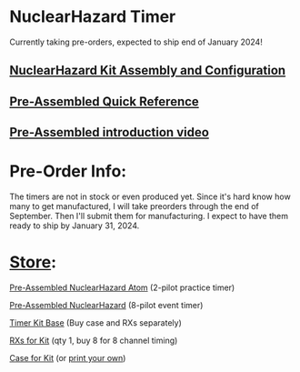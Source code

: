 # NuclearHazard Timer

Currently taking pre-orders, expected to ship end of January 2024!

## [NuclearHazard Kit Assembly and Configuration](setup.md)

## [Pre-Assembled Quick Reference](quicksheet.md)

## [Pre-Assembled introduction video](https://youtu.be/Zz216BKYj9Y)

# Pre-Order Info:

The timers are not in stock or even produced yet. Since it's hard know how many to get manufactured, I will take preorders through the end of September. Then I'll submit them for manufacturing. I expect to have them ready to ship by January 31, 2024.

# [Store](https://nuclearquads.etsy.com):

[Pre-Assembled NuclearHazard Atom](https://www.etsy.com/listing/1590802322) (2-pilot practice timer)

[Pre-Assembled NuclearHazard](https://www.etsy.com/listing/1604979429) (8-pilot event timer)

[Timer Kit Base](https://nuclearquads.etsy.com/listing/1428199972/pre-order-nuclearhazard-rotorhazard?utm_source=Copy&utm_medium=ListingManager&utm_campaign=Share&utm_term=so.lmsm&share_time=1694027727530) (Buy case and RXs separately)

[RXs for Kit](https://nuclearquads.etsy.com/listing/1452495470/pre-order-rx5808-for-nuclearhazard-timer?utm_source=Copy&utm_medium=ListingManager&utm_campaign=Share&utm_term=so.lmsm&share_time=1694027785191) (qty 1, buy 8 for 8 channel timing)

[Case for Kit](https://nuclearquads.etsy.com/listing/1475957785/pre-order-case-for-nuclearhazard-timer?utm_source=Copy&utm_medium=ListingManager&utm_campaign=Share&utm_term=so.lmsm&share_time=1694027823010) (or [print your own](https://nuclearquads.github.io/setup.html#case-printing))

